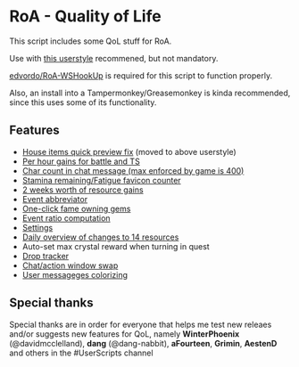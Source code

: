# RoA - Quality of Life
This script includes some QoL stuff for RoA.

Use with [this userstyle](https://userstyles.org/styles/132940/roa-qol) recommened, but not mandatory.

[edvordo/RoA-WSHookUp](https://github.com/edvordo/RoA-WSHookUp) is required for this script to function properly.

Also, an install into a Tampermonkey/Greasemonkey is kinda recommended, since this uses some of its functionality.

## Features

* [House items quick preview fix](https://i.imgur.com/wG9PeoS.jpg) (moved to above userstyle)
* [Per hour gains for battle and TS](https://i.imgur.com/AaRNfRO.png)
* [Char count in chat message (max enforced by game is 400)](https://i.imgur.com/68lVp0F.png)
* [Stamina remaining/Fatigue favicon counter](https://i.imgur.com/qyYmmzT.png)
* [2 weeks worth of resource gains](https://i.imgur.com/grw0NKV.png)
* [Event abbreviator](https://i.imgur.com/kdizA2u.png)
* [One-click fame owning gems](https://i.imgur.com/3kOc8jT.png)
* [Event ratio computation](https://i.imgur.com/yoRwEiw.png)
* [Settings](https://i.imgur.com/M8JmvXP.png)
* [Daily overview of changes to 14 resources](https://i.imgur.com/8YBL00m.png)
* Auto-set max crystal reward when turning in quest
* [Drop tracker](https://i.imgur.com/wUaQeLx.png)
* [Chat/action window swap](https://i.imgur.com/uXYTKb1.png)
* [User messageges colorizing](https://i.imgur.com/jGwW9Ad.png)

## Special thanks

Special thanks are in order for everyone that helps me test new releaes and/or
suggests new features for QoL, namely **WinterPhoenix** (@davidmcclelland), 
**dang** (@dang-nabbit), **aFourteen**, **Grimin**, **AestenD** and others
in the #UserScripts channel
